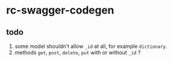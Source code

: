 # rc-swagger-codegen


## todo

1. some model shouldn't allow `_id` at all, for example `dictionary`.
1. methods `get`, `post`, `delete`, `put` with or without `_id` ?
